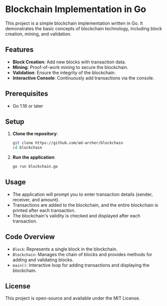 # Blockchain Implementation in Go

This project is a simple blockchain implementation written in Go. It demonstrates the basic concepts of blockchain technology, including block creation, mining, and validation.

## Features

- **Block Creation**: Add new blocks with transaction data.
- **Mining**: Proof-of-work mining to secure the blockchain.
- **Validation**: Ensure the integrity of the blockchain.
- **Interactive Console**: Continuously add transactions via the console.

## Prerequisites

- Go 1.16 or later

## Setup

1. **Clone the repository**:
   ```bash
   git clone https://github.com/ad-archer/blockchain
   cd blockchain
   ```

2. **Run the application**:
   ```bash
   go run blockchain.go
   ```

## Usage

- The application will prompt you to enter transaction details (sender, receiver, and amount).
- Transactions are added to the blockchain, and the entire blockchain is printed after each transaction.
- The blockchain's validity is checked and displayed after each transaction.

## Code Overview

- `Block`: Represents a single block in the blockchain.
- `Blockchain`: Manages the chain of blocks and provides methods for adding and validating blocks.
- `main()`: Interactive loop for adding transactions and displaying the blockchain.

## License

This project is open-source and available under the MIT License.
